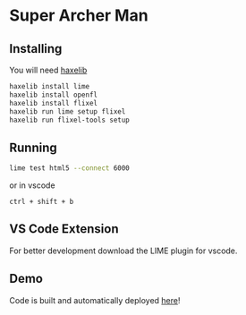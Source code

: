 # Super Archer Man

## Installing

You will need [haxelib](https://haxe.org/download/)

```sh
haxelib install lime
haxelib install openfl
haxelib install flixel
haxelib run lime setup flixel
haxelib run flixel-tools setup
```

## Running

```sh
lime test html5 --connect 6000
```

or in vscode

`ctrl + shift + b`

## VS Code Extension

For better development download the LIME plugin for vscode.

## Demo

Code is built and automatically deployed [here](https://adsgames.github.io/SuperArcherMan/)!

